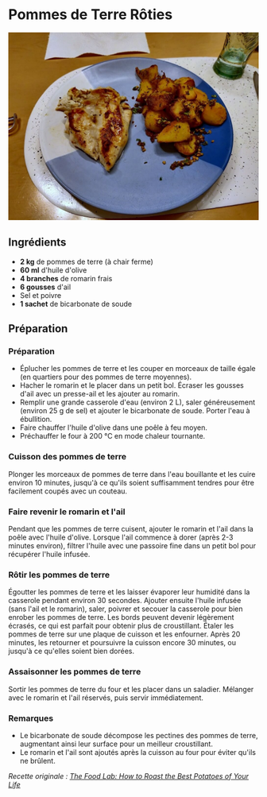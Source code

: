 # Pommes de Terre Rôties

![](/images/roast-potatoes.jpg)

## Ingrédients  

- **2 kg** de pommes de terre (à chair ferme)  
- **60 ml** d'huile d'olive  
- **4 branches** de romarin frais  
- **6 gousses** d'ail  
- Sel et poivre  
- **1 sachet** de bicarbonate de soude  

## Préparation  

### Préparation  

- Éplucher les pommes de terre et les couper en morceaux de taille égale (en quartiers pour des pommes de terre moyennes).  
- Hacher le romarin et le placer dans un petit bol. Écraser les gousses d'ail avec un presse-ail et les ajouter au romarin.  
- Remplir une grande casserole d'eau (environ 2 L), saler généreusement (environ 25 g de sel) et ajouter le bicarbonate de soude. Porter l'eau à ébullition.  
- Faire chauffer l'huile d'olive dans une poêle à feu moyen.  
- Préchauffer le four à 200 °C en mode chaleur tournante.  

### Cuisson des pommes de terre  

Plonger les morceaux de pommes de terre dans l'eau bouillante et les cuire environ 10 minutes, jusqu'à ce qu'ils soient suffisamment tendres pour être facilement coupés avec un couteau.  

### Faire revenir le romarin et l'ail  

Pendant que les pommes de terre cuisent, ajouter le romarin et l'ail dans la poêle avec l'huile d'olive. Lorsque l'ail commence à dorer (après 2-3 minutes environ), filtrer l'huile avec une passoire fine dans un petit bol pour récupérer l'huile infusée.  

### Rôtir les pommes de terre  

Égoutter les pommes de terre et les laisser évaporer leur humidité dans la casserole pendant environ 30 secondes. Ajouter ensuite l'huile infusée (sans l'ail et le romarin), saler, poivrer et secouer la casserole pour bien enrober les pommes de terre. Les bords peuvent devenir légèrement écrasés, ce qui est parfait pour obtenir plus de croustillant. Étaler les pommes de terre sur une plaque de cuisson et les enfourner. Après 20 minutes, les retourner et poursuivre la cuisson encore 30 minutes, ou jusqu'à ce qu'elles soient bien dorées.  

### Assaisonner les pommes de terre  

Sortir les pommes de terre du four et les placer dans un saladier. Mélanger avec le romarin et l'ail réservés, puis servir immédiatement.  

### Remarques  

- Le bicarbonate de soude décompose les pectines des pommes de terre, augmentant ainsi leur surface pour un meilleur croustillant.  
- Le romarin et l'ail sont ajoutés après la cuisson au four pour éviter qu'ils ne brûlent.  

*Recette originale : [The Food Lab: How to Roast the Best Potatoes of Your Life](https://youtu.be/argKpeiKFfo)*  
